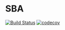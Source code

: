 # SBA

[![Build Status](https://travis-ci.org/IshitaTakeshi/SBA.svg?branch=develop)](https://travis-ci.org/IshitaTakeshi/SBA)
[![codecov](https://codecov.io/gh/IshitaTakeshi/SBA/branch/develop/graph/badge.svg)](https://codecov.io/gh/IshitaTakeshi/SBA)
